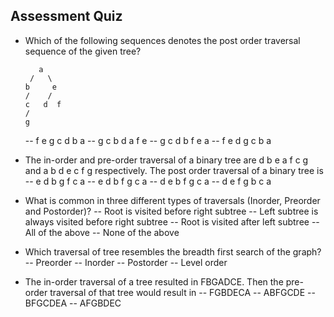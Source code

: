## Assessment Quiz
- Which of the following sequences denotes the post order traversal sequence of the given tree?

         a
       /   \ 
      b     e
      /    /
      c   d  f
      /
      g
  -- f e g c d b a
  -- g c b d a f e
  -- g c d b f e a
  -- f e d g c b a

- The in-order and pre-order traversal of a binary tree are d b e a f c g and a b d e c f g respectively. The post order traversal of a binary tree is
-- e d b g f c a
-- e d b f g c a
-- d e b f g c a
-- d e f g b c a

- What is common in three different types of traversals (Inorder, Preorder and Postorder)?
-- Root is visited before right subtree
-- Left subtree is always visited before right subtree
-- Root is visited after left subtree
-- All of the above
-- None of the above

- Which traversal of tree resembles the breadth first search of the graph?
-- Preorder
-- Inorder
-- Postorder
-- Level order

- The in-order traversal of a tree resulted in FBGADCE. Then the pre-order traversal of that tree would result in
-- FGBDECA
-- ABFGCDE
-- BFGCDEA
-- AFGBDEC